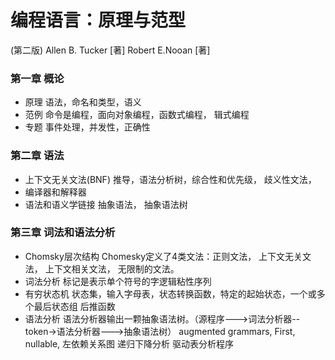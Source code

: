 # 编程语言：原理与范型
(第二版) 
Allen B. Tucker [著] 
Robert E.Nooan [著]

### 第一章 概论  
* 原理 
语法，命名和类型，语义
* 范例 
命令是编程，面向对象编程，函数式编程， 辑式编程
* 专题 
事件处理，并发性，正确性 

### 第二章 语法
* 上下文无关文法(BNF) 
推导，语法分析树，综合性和优先级， 歧义性文法， 
* 编译器和解释器 
* 语法和语义学链接 
抽象语法， 抽象语法树

### 第三章 词法和语法分析
* Chomsky层次结构 
Chomesky定义了4类文法：正则文法， 上下文无关文法， 上下文相关文法， 无限制的文法。 
* 词法分析 
标记是表示单个符号的字逻辑粘性序列
* 有穷状态机 
状态集，输入字母表，状态转换函数，特定的起始状态，一个或多个最后状态组 
后推函数
* 语法分析 
语法分析器输出一颗抽象语法树。（源程序--->词法分析器--token->语法分析器--->抽象语法树） 
augmented grammars, First, nullable, 左依赖关系图 
递归下降分析 
驱动表分析程序
